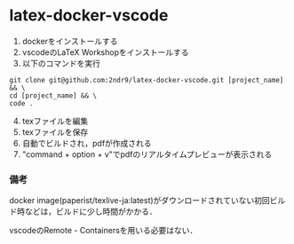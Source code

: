 # latex-docker-vscode

1. dockerをインストールする
2. vscodeのLaTeX Workshopをインストールする
3. 以下のコマンドを実行
```
git clone git@github.com:2ndr9/latex-docker-vscode.git [project_name] && \
cd [project_name] && \
code .
```
4. texファイルを編集
5. texファイルを保存
6. 自動でビルドされ，pdfが作成される
7. "command + option + v"でpdfのリアルタイムプレビューが表示される



### 備考
docker image(paperist/texlive-ja:latest)がダウンロードされていない初回ビルド時などは，ビルドに少し時間がかかる．

vscodeのRemote - Containersを用いる必要はない．
